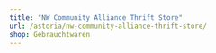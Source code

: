 ```yaml
---
title: "NW Community Alliance Thrift Store"
url: /astoria/nw-community-alliance-thrift-store/
shop: Gebrauchtwaren
---
```

